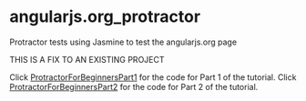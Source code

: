 # angularjs.org_protractor
Protractor tests using Jasmine to test the angularjs.org page

THIS IS A FIX TO AN EXISTING PROJECT

Click <a href = https://github.com/hannimator/ProtractorForBeginnersPart1>ProtractorForBeginnersPart1</a> for the code for Part 1 of the tutorial.
Click <a href = https://github.com/hannimator/ProtractorForBeginnersPart2>ProtractorForBeginnersPart2</a> for the code for Part 2 of the tutorial.
